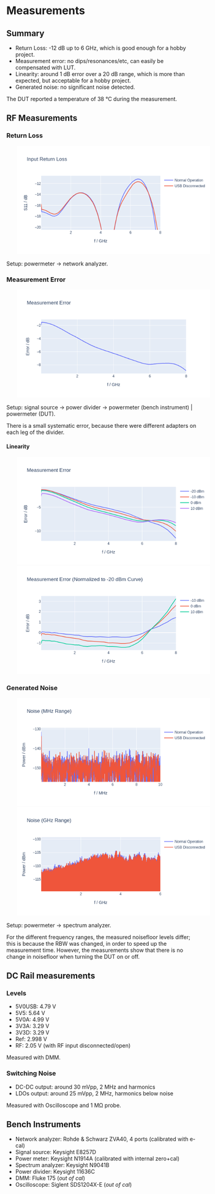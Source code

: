 Measurements
============

## Summary

- Return Loss: -12 dB up to 6 GHz, which is good enough for a hobby project.
- Measurement error: no dips/resonances/etc, can easily be compensated with LUT.
- Linearity: around 1 dB error over a 20 dB range, which is more than expected, but acceptable for a hobby project.
- Generated noise: no significant noise detected.

The DUT reported a temperature of 38 °C during the measurement.


## RF Measurements

### Return Loss

<img src="./img/meas_rl.png" style="margin-left: 2em" />

Setup: powermeter → network analyzer.


### Measurement Error

<img src="./img/meas_perr.png" style="margin-left: 2em" />

Setup: signal source → power divider → powermeter (bench instrument) | powermeter (DUT).

There is a small systematic error, because there were different adapters on each leg of the divider.


#### Linearity

<img src="./img/meas_perr-vs-p.png" style="margin-left: 2em" />

<img src="./img/meas_perr-vs-p_norm.png" style="margin-left: 2em" />


### Generated Noise

<img src="./img/meas_noise_lf.png" style="margin-left: 2em" />

<img src="./img/meas_noise_hf.png" style="margin-left: 2em" />

Setup: powermeter → spectrum analyzer.

For the different frequency ranges, the measured noisefloor levels differ; this is because the RBW was changed, in order to speed up the measurement time. However, the measurements show that there is no change in noisefloor when turning the DUT on or off.


## DC Rail measurements

### Levels

- 5V0USB: 4.79 V
- 5V5: 5.64 V
- 5V0A: 4.99 V
- 3V3A: 3.29 V
- 3V3D: 3.29 V
- Ref: 2.998 V
- RF: 2.05 V (with RF input disconnected/open)

Measured with DMM.


### Switching Noise

- DC-DC output: around 30 mVpp, 2 MHz and harmonics
- LDOs output: around 25 mVpp, 2 MHz, harmonics below noise

Measured with Oscilloscope and 1 MΩ probe.


## Bench Instruments

- Network analyzer: Rohde & Schwarz ZVA40, 4 ports (calibrated with e-cal)
- Signal source: Keysight E8257D
- Power meter: Keysight N1914A (calibrated with internal zero+cal)
- Spectrum analyzer: Keysight N9041B
- Power divider: Keysight 11636C
- DMM: Fluke 175 (*out of cal*)
- Oscilloscope: Siglent SDS1204X-E (*out of cal*)
